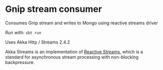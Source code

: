 Gnip stream consumer
===============================
Consumes Gnip stream and writes to Mongo using reactive streams driver

Run with: `sbt run`

Uses Akka Http / Streams 2.4.2

Akka Streams is an implementation of [Reactive Streams](http://www.reactive-streams.org/),
which is a standard for asynchronous stream processing with non-blocking backpressure.

